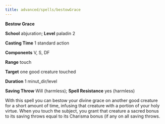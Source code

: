 ```yaml
---
title: advanced/spells/bestowGrace
---
```

 **Bestow Grace**

**School** abjuration; **Level** paladin 2

**Casting Time** 1 standard action

**Components** V, S, DF

**Range** touch

**Target** one good creature touched

**Duration** 1 minut_dir/level

**Saving Throw** Will (harmless); **Spell Resistance** yes (harmless)

With this spell you can bestow your divine grace on another good creature for a short amount of time, infusing that creature with a portion of your holy virtue. When you touch the subject, you grant that creature a sacred bonus to its saving throws equal to its Charisma bonus (if any on all saving throws.

